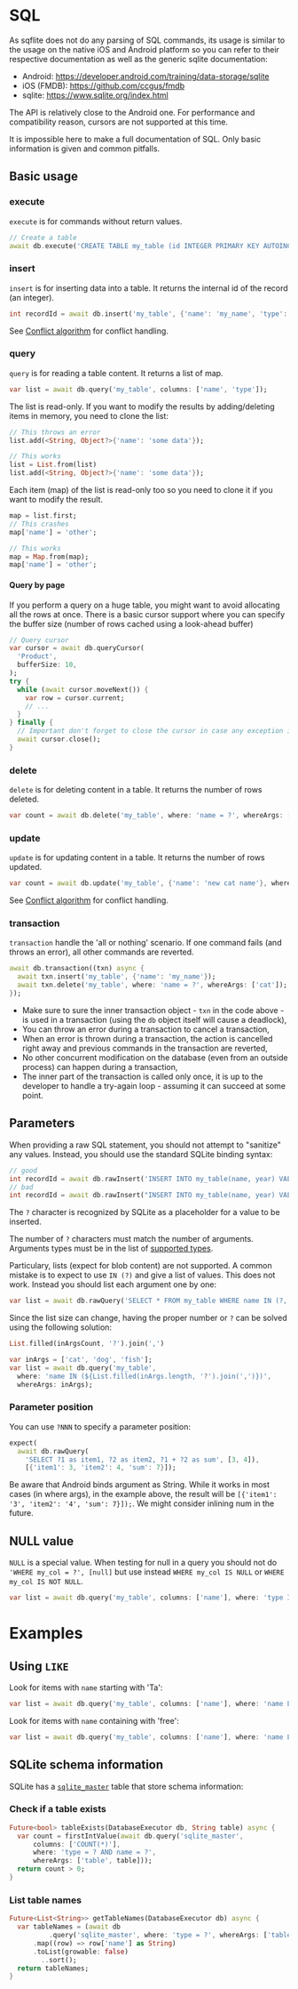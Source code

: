 # SQL

As sqflite does not do any parsing of SQL commands, its usage is similar to 
the usage on the native iOS and Android platform so you can refer to their 
respective documentation as well as the generic sqlite documentation:
- Android: https://developer.android.com/training/data-storage/sqlite
- iOS (FMDB): https://github.com/ccgus/fmdb
- sqlite: https://www.sqlite.org/index.html

The API is relatively close to the Android one. For performance and compatibility reason, 
cursors are not supported at this time.

It is impossible here to make a full documentation of SQL. Only basic information is given
and common pitfalls.

## Basic usage

### execute

`execute` is for commands without return values.

```dart
// Create a table
await db.execute('CREATE TABLE my_table (id INTEGER PRIMARY KEY AUTOINCREMENT, name TEXT, type TEXT)');
```

### insert

`insert` is for inserting data into a table. It returns the internal id of the record (an integer).

```dart
int recordId = await db.insert('my_table', {'name': 'my_name', 'type': 'my_type'});
```

See [Conflict algorithm](conflict_algorithm.md) for conflict handling.

### query

`query` is for reading a table content. It returns a list of map.

```dart
var list = await db.query('my_table', columns: ['name', 'type']);
```

The list is read-only. If you want to modify the results by adding/deleting items in memory,
you need to clone the list:

```dart
// This throws an error
list.add(<String, Object?>{'name': 'some data'});
```
```dart
// This works
list = List.from(list)
list.add(<String, Object?>{'name': 'some data'});
```

Each item (map) of the list is read-only too so you need to clone it if you want to modify the result.
```dart
map = list.first;
// This crashes
map['name'] = 'other';
```
```dart
// This works
map = Map.from(map);
map['name'] = 'other';
```

#### Query by page

If you perform a query on a huge table, you might want to avoid allocating all the rows at once.
There is a basic cursor support where you can specify the buffer size (number of rows cached using a look-ahead buffer)

```dart
// Query cursor
var cursor = await db.queryCursor(
  'Product',
  bufferSize: 10,
);
try {
  while (await cursor.moveNext()) {
    var row = cursor.current;
    // ...
  }
} finally {
  // Important don't forget to close the cursor in case any exception is thrown before
  await cursor.close();
}
```

### delete

`delete` is for deleting content in a table. It returns the number of rows deleted.

```dart
var count = await db.delete('my_table', where: 'name = ?', whereArgs: ['cat']);
```

### update

`update` is for updating content in a table. It returns the number of rows updated.

```dart
var count = await db.update('my_table', {'name': 'new cat name'}, where: 'name = ?', whereArgs: ['cat']);
```

See [Conflict algorithm](conflict_algorithm.md) for conflict handling.

### transaction

`transaction` handle the 'all or nothing' scenario. If one command fails (and throws an error), all other commands are reverted.

```dart
await db.transaction((txn) async {
  await txn.insert('my_table', {'name': 'my_name'});
  await txn.delete('my_table', where: 'name = ?', whereArgs: ['cat']);
});
```

* Make sure to sure the inner transaction object - `txn` in the code above - is used in a transaction (using the `db` object itself will cause a deadlock),
* You can throw an error during a transaction to cancel a transaction,
* When an error is thrown during a transaction, the action is cancelled right away and previous commands in the transaction are reverted,
* No other concurrent modification on the database (even from an outside process) can happen during a transaction,
* The inner part of the transaction is called only once, it is up to the developer to handle a try-again loop - assuming it can succeed at some point.

## Parameters

When providing a raw SQL statement, you should not attempt to "sanitize" any values. Instead, you
should use the standard SQLite binding syntax:

```dart
// good
int recordId = await db.rawInsert('INSERT INTO my_table(name, year) VALUES (?, ?)', ['my_name', 2019]);
// bad
int recordId = await db.rawInsert("INSERT INTO my_table(name, year) VALUES ('my_name', 2019)");
```

The `?` character is recognized by SQLite as a placeholder for a value to be inserted.

The number of `?` characters must match the number of arguments. Arguments types must be in the list of 
[supported types](supported_types.md).

Particulary, lists (expect for blob content) are not supported. A common mistake is to expect to use `IN (?)` and give a list
of values. This does not work. Instead you should list each argument one by one:

```dart
var list = await db.rawQuery('SELECT * FROM my_table WHERE name IN (?, ?, ?)', ['cat', 'dog', 'fish']);
```

Since the list size can change, having the proper number or `?` can be solved using the following solution:

```dart
List.filled(inArgsCount, '?').join(',')
```

```dart
var inArgs = ['cat', 'dog', 'fish'];
var list = await db.query('my_table',
  where: 'name IN (${List.filled(inArgs.length, '?').join(',')})',
  whereArgs: inArgs);
```

### Parameter position

You can use `?NNN` to specify a parameter position:

```dart
expect(
  await db.rawQuery(
    'SELECT ?1 as item1, ?2 as item2, ?1 + ?2 as sum', [3, 4]),
    [{'item1': 3, 'item2': 4, 'sum': 7}]);
```

Be aware that Android binds argument as String. While it works in most cases (in where args), in the example above, the result
 will be `[{'item1': '3', 'item2': '4', 'sum': 7}]);`. We might consider inlining num in the future.


## NULL value

`NULL` is a special value. When testing for null in a query you should not do `'WHERE my_col = ?', [null]` but use 
instead `WHERE my_col IS NULL` or `WHERE my_col IS NOT NULL`.

```dart
var list = await db.query('my_table', columns: ['name'], where: 'type IS NULL');
```

# Examples

## Using `LIKE`

Look for items with `name` starting with 'Ta':

```dart
var list = await db.query('my_table', columns: ['name'], where: 'name LIKE ?', whereArgs: ['Ta%']);
```

Look for items with `name` containing with 'free':

```dart
var list = await db.query('my_table', columns: ['name'], where: 'name LIKE ?', whereArgs: ['%free%']);
```

## SQLite schema information

SQLite has a [`sqlite_master`](https://www.sqlite.org/faq.html#q7) table that store schema information:

### Check if a table exists

```dart
Future<bool> tableExists(DatabaseExecutor db, String table) async {
  var count = firstIntValue(await db.query('sqlite_master',
      columns: ['COUNT(*)'],
      where: 'type = ? AND name = ?',
      whereArgs: ['table', table]));
  return count > 0;
}
```

### List table names

```dart
Future<List<String>> getTableNames(DatabaseExecutor db) async {
  var tableNames = (await db
          .query('sqlite_master', where: 'type = ?', whereArgs: ['table']))
      .map((row) => row['name'] as String)
      .toList(growable: false)
        ..sort();
  return tableNames;
}
```
